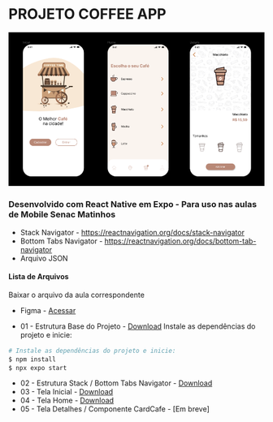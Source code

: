 # PROJETO COFFEE APP
<div align="center"><img src="https://github.com/BrunoWuo/CoffeeApp/blob/main/CoffeeApp.png" width=640></div>

### Desenvolvido com React Native em Expo  - Para uso nas aulas de Mobile Senac Matinhos
* Stack Navigator - https://reactnavigation.org/docs/stack-navigator
* Bottom Tabs Navigator - https://reactnavigation.org/docs/bottom-tab-navigator
* Arquivo JSON

#### Lista de Arquivos
Baixar o arquivo da aula correspondente

* Figma - [Acessar](https://www.figma.com/design/bcInapaaF8GUxbH47EmQ1C/Coffee-App---Design?m=auto&t=QrtzsWcSQfpTDbpM-6)

* 01 - Estrutura Base do Projeto - [Download](https://github.com/BrunoWuo/CoffeeApp/archive/refs/heads/01EstruturaBase.zip)
  Instale as dependências do projeto e inicie:
```sh
# Instale as dependências do projeto e inicie:
$ npm install
$ npx expo start
```

* 02 - Estrutura Stack / Bottom Tabs Navigator - [Download](https://github.com/BrunoWuo/CoffeeApp/archive/refs/heads/02Navegacao.zip)
* 03 - Tela Inicial - [Download](https://github.com/BrunoWuo/CoffeeApp/archive/refs/heads/03TelaInitial.zip)
* 04 - Tela Home - [Download](https://github.com/BrunoWuo/CoffeeApp/archive/refs/heads/04TelaHome.zip)
* 05 - Tela Detalhes / Componente CardCafe - [Em breve]

  




